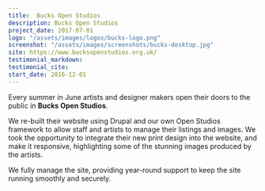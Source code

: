 ```yaml
---
title:  Bucks Open Studios
description: Bucks Open Studios
project_date: 2017-07-01
logo: "/assets/images/logos/bucks-logo.png"
screenshot: "/assets/images/screenshots/bucks-desktop.jpg"
site: https://www.bucksopenstudios.org.uk/
testimonial_markdown: 
testimonial_cite: 
start_date: 2016-12-01
---
```


Every summer in June artists and designer makers open their doors to the public in **Bucks Open Studios**.   

We re-built their website using Drupal and our own Open Studios framework to allow staff and artists to manage their listings and images. We took the opportunity to integrate their new print design into the website, and make it responsive, highlighting some of the stunning images produced by the artists.  

We fully manage the site, providing year-round support to keep the site running smoothly and securely.  

